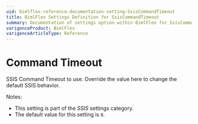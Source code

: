 ```yaml
---
uid: bimlflex-reference-documentation-setting-SsisCommandTimeout
title: BimlFlex Settings Definition for SsisCommandTimeout
summary: Documentation of settings option within BimlFlex for SsisCommandTimeout
varigenceProduct: BimlFlex
varigenceArticleType: Reference
---
```


# Command Timeout

SSIS Command Timeout to use. Override the value here to change the default SSIS behavior.

Notes:

* This setting is part of the *SSIS* settings category.
* The default value for this setting is `0`.
